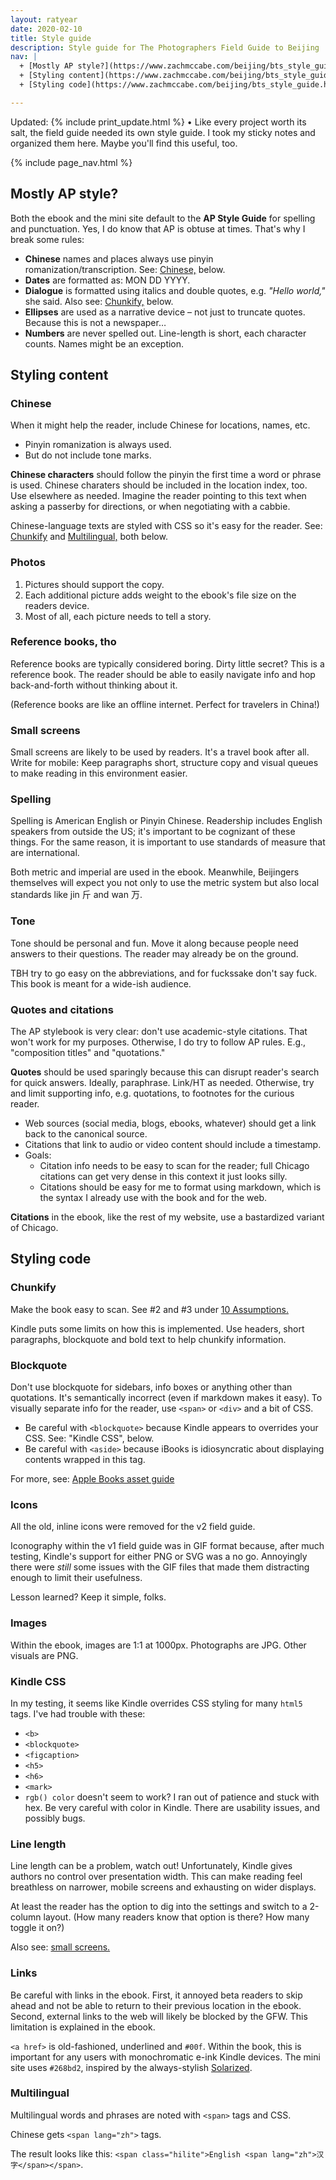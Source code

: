 ```yaml
---
layout: ratyear
date: 2020-02-10
title: Style guide
description: Style guide for The Photographers Field Guide to Beijing
nav: |
  + [Mostly AP style?](https://www.zachmccabe.com/beijing/bts_style_guide.html#mostly-ap-style)
  + [Styling content](https://www.zachmccabe.com/beijing/bts_style_guide.html#styling-content)
  + [Styling code](https://www.zachmccabe.com/beijing/bts_style_guide.html#styling-code)

---
```



Updated: {% include print_update.html %} • Like every project worth its salt, the field guide needed its own style guide. I took my sticky notes and organized them here. Maybe you'll find this useful, too.



{% include page_nav.html %}



## Mostly AP style?

Both the ebook and the mini site default to the **AP Style Guide** for spelling and punctuation. Yes, I do know that AP is obtuse at times. That's why I break some rules:

* **Chinese** names and places always use pinyin romanization/transcription. See: [Chinese,](https://www.zachmccabe.com/beijing/bts_style_guide.html#chinese) below.
* **Dates** are formatted as: MON DD YYYY.
* **Dialogue** is formatted using italics and double quotes, e.g. _"Hello world,"_ she said. Also see: [Chunkify,](https://www.zachmccabe.com/beijing/bts_style_guide.html#chunkify) below.
* **Ellipses** are used as a narrative device – not just to truncate quotes. Because this is not a newspaper…
* **Numbers** are never spelled out. Line-length is short, each character counts. Names might be an exception.



## Styling content

### Chinese

When it might help the reader, include Chinese for locations, names, etc.
- Pinyin romanization is always used.
- But do not include tone marks.

**Chinese characters** should follow the pinyin the first time a word or phrase is used. Chinese charaters should be included in the location index, too. Use elsewhere as needed. Imagine the reader pointing to this text when asking a passerby for directions, or when negotiating with a cabbie.

Chinese-language texts are styled with CSS so it's easy for the reader. See: [Chunkify](https://www.zachmccabe.com/beijing/bts_style_guide.html#chunkify) and [Multilingual,](https://www.zachmccabe.com/beijing/bts_style_guide.html#multilingual) both below.   



### Photos

1. Pictures should support the copy.
2. Each additional picture adds weight to the ebook's file size on the readers device.
3. Most of all, each picture needs to tell a story.



### Reference books, tho

Reference books are typically considered boring. Dirty little secret? This is a reference book. The reader should be able to easily navigate info and hop back-and-forth without thinking about it.

(Reference books are like an offline internet. Perfect for travelers in China!)



### Small screens

Small screens are likely to be used by readers. It's a travel book after all. Write for mobile: Keep paragraphs short, structure copy and visual queues to make reading in this environment easier.



### Spelling

Spelling is American English or Pinyin Chinese. Readership includes English speakers from outside the US; it's important to be cognizant of these things. For the same reason, it is important to use standards of measure that are international.

Both metric and imperial are used in the ebook. Meanwhile, Beijingers themselves will expect you not only to use the metric system but also local standards like <span class="hilite">jin <span lang="zh">斤</span></span> and <span class="hilite">wan <span lang="zh">万</span></span>.



### Tone

Tone should be personal and fun. Move it along because people need answers to their questions. The reader may already be on the ground.

TBH try to go easy on the abbreviations, and for fuckssake don't say fuck. This book is meant for a wide-ish audience.




### Quotes and citations

The AP stylebook is very clear: don't use academic-style citations. That won't work for my purposes. Otherwise, I do try to follow AP rules. E.g., "composition titles" and "quotations."

**Quotes** should be used sparingly because this can disrupt reader's search for quick answers. Ideally, paraphrase. Link/HT as needed. Otherwise, try and limit supporting info, e.g. quotations, to footnotes for the curious reader.

- Web sources (social media, blogs, ebooks, whatever) should get a link back to the canonical source. 
- Citations that link to audio or video content should include a timestamp.
- Goals:
  + Citation info needs to be easy to scan for the reader; full Chicago citations can get very dense in this context it just looks silly.
  + Citations should be easy for me to format using markdown, which is the syntax I already use with the book and for the web.

**Citations** in the ebook, like the rest of my website, use a bastardized variant of Chicago.



## Styling code

### Chunkify

Make the book easy to scan. See #2 and #3 under [10 Assumptions.](https://www.zachmccabe.com/beijing/bts_10_assumptions.html)

Kindle puts some limits on how this is implemented. Use headers, short paragraphs, blockquote and bold text to help chunkify information.


### Blockquote

Don't use blockquote for sidebars, info boxes or anything other than quotations. It's semantically incorrect (even if markdown makes it easy). To visually separate info for the reader, use `<span>` or `<div>` and a bit of CSS.

- Be careful with `<blockquote>` because Kindle appears to overrides your CSS. See: "Kindle CSS", below.
- Be careful with `<aside>` because iBooks is idiosyncratic about displaying contents wrapped in this tag.

For more, see: [Apple Books asset guide](https://help.apple.com/itc/booksassetguide/)


### Icons

All the old, inline icons were removed for the v2 field guide.

Iconography within the v1 field guide was in GIF format because, after much testing, Kindle's support for either PNG or SVG was a no go. Annoyingly there were _still_ some issues with the GIF files that made them distracting enough to limit their usefulness.

Lesson learned? Keep it simple, folks.


### Images

Within the ebook, images are 1:1 at 1000px. Photographs are JPG. Other visuals are PNG.


### Kindle CSS

In my testing, it seems like Kindle overrides CSS styling for many `html5` tags. I've had trouble with these:

* `<b>`
* `<blockquote>`
* `<figcaption>`
* `<h5>`
* `<h6>`
* `<mark>`
* `rgb() color` doesn't seem to work? I ran out of patience and stuck with hex. Be very careful with color in Kindle. There are usability issues, and possibly bugs.



### Line length

Line length can be a problem, watch out! Unfortunately, Kindle gives authors no control over presentation width. This can make reading feel breathless on narrower, mobile screens and exhausting on wider displays. 

At least the reader has the option to dig into the settings and switch to a 2-column layout. (How many readers know that option is there? How many toggle it on?)

Also see: [small screens.](https://https://www.zachmccabe.com/beijing/bts_style_guide.html#small-screens)




### Links

Be careful with links in the ebook. First, it annoyed beta readers to skip ahead and not be able to return to their previous location in the ebook. Second, external links to the web will likely be blocked by the GFW. This limitation is explained in the ebook.

`<a href>` is old-fashioned, underlined and `#00f`. Within the book, this is important for any users with monochromatic e-ink Kindle devices. The mini site uses `#268bd2`, inspired by the always-stylish [Solarized](http://ethanschoonover.com/solarized).



### Multilingual

Multilingual words and phrases are noted with `<span>` tags and CSS.

Chinese gets `<span lang="zh">` tags.

The result looks like this: `<span class="hilite">English <span lang="zh">汉字</span></span>`.
